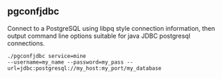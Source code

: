 pgconfjdbc
----------

Connect to a PostgreSQL using libpq style connection information, then
output command line options suitable for java JDBC postgresql
connections.

```
./pgconfjdbc service=mine
--username=my_name --password=my_pass --url=jdbc:postgresql://my_host:my_port/my_database
```

